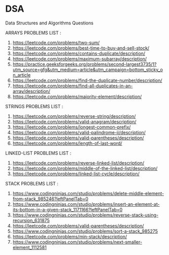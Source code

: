 # DSA
Data Structures and Algorithms Questions

ARRAYS PROBLEMS LIST :
1. https://leetcode.com/problems/two-sum/
2. https://leetcode.com/problems/best-time-to-buy-and-sell-stock/
3. https://leetcode.com/problems/contains-duplicate/description/
4. https://leetcode.com/problems/maximum-subarray/description/
5. https://practice.geeksforgeeks.org/problems/second-largest3735/1?utm_source=gfg&utm_medium=article&utm_campaign=bottom_sticky_on_article
6. https://leetcode.com/problems/find-the-duplicate-number/description/
7. https://leetcode.com/problems/find-all-duplicates-in-an-array/description/
8. https://leetcode.com/problems/majority-element/description/



STRINGS PROBLEMS LIST :
1. https://leetcode.com/problems/reverse-string/description/
2. https://leetcode.com/problems/valid-anagram/description/
3. https://leetcode.com/problems/longest-common-prefix/
4. https://leetcode.com/problems/valid-palindrome-ii/description/
5. https://leetcode.com/problems/valid-parentheses/description/
6. https://leetcode.com/problems/length-of-last-word/



LINKED-LIST PROBLEMS LIST :
1. https://leetcode.com/problems/reverse-linked-list/description/
2. https://leetcode.com/problems/middle-of-the-linked-list/description/
3. https://leetcode.com/problems/linked-list-cycle/description/


STACK PROBLEMS LIST :
1. https://www.codingninjas.com/studio/problems/delete-middle-element-from-stack_985246?leftPanelTab=0
2. https://www.codingninjas.com/studio/problems/insert-an-element-at-its-bottom-in-a-given-stack_1171166?leftPanelTab=0
3. https://www.codingninjas.com/studio/problems/reverse-stack-using-recursion_631875
4. https://leetcode.com/problems/valid-parentheses/description/
5. https://www.codingninjas.com/studio/problems/sort-a-stack_985275
6. https://leetcode.com/problems/min-stack/description/
7. https://www.codingninjas.com/studio/problems/next-smaller-element_1112581